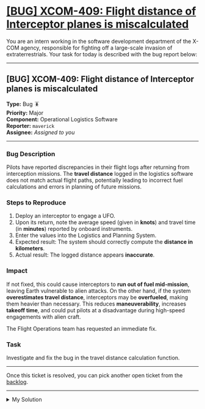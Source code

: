 # [[BUG] XCOM-409: Flight distance of Interceptor planes is miscalculated](https://www.codewars.com/kata/67b7a527c9f842fd3b02adb8)

You are an intern working in the software development department of the X-COM agency, responsible for fighting off a
large-scale invasion of extraterrestrials. Your task for today is described with the bug report below:

---

## \[BUG\] XCOM-409: Flight distance of Interceptor planes is miscalculated

**Type:** Bug 🪳  
**Priority:** Major  
**Component:** Operational Logistics Software  
**Reporter:** `maverick`  
**Assignee:** _Assigned to you_

---

### Bug Description

Pilots have reported discrepancies in their flight logs after returning from interception missions. The **travel
distance** logged in the logistics software does not match actual flight paths, potentially leading to incorrect fuel
calculations and errors in planning of future missions.

### Steps to Reproduce

1. Deploy an interceptor to engage a UFO.
2. Upon its return, note the average speed (given in **knots**) and travel time (in **minutes**) reported by onboard
   instruments.
3. Enter the values into the Logistics and Planning System.
4. Expected result: The system should correctly compute the **distance in kilometers**.
5. Actual result: The logged distance appears **inaccurate**.

### Impact

If not fixed, this could cause interceptors to **run out of fuel mid-mission**, leaving Earth vulnerable to alien
attacks. On the other hand, if the system **overestimates travel distance**, interceptors may be **overfueled**, making
them heavier than necessary. This reduces **maneuverability**, increases **takeoff time**, and could put pilots at a
disadvantage during high-speed engagements with alien craft.

The Flight Operations team has requested an immediate fix.

### Task

Investigate and fix the bug in the travel distance calculation function.

---

Once this ticket is resolved, you can pick another open ticket from
the [backlog](https://www.codewars.com/collections/xcom-backlog).

---

<details><summary>My Solution</summary>

```js
// speed of aircrafts is given in *knots*
// travelTime is in *minutes*
// travel distance should be returned in *kilometers*
function travelDistance(avgSpeed, travelTime) {
  const KM_PER_KNOT = 1.852;
  const travelHours = travelTime / 60;
  const travelKms = avgSpeed * KM_PER_KNOT * travelHours;

  return travelKms;
}
```

</details>
